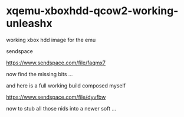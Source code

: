 # xqemu-xboxhdd-qcow2-working-unleashx
working xbox hdd image for the emu

sendspace

https://www.sendspace.com/file/faqmx7

now find the missing bits ...

and here is a full working build composed myself

https://www.sendspace.com/file/dyvfbw

now to stub all those nids into a newer soft ...

